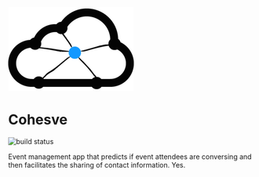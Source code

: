 ![](./marketing_images/cloud_draft3.png)
# Cohesve
![build status](https://travis-ci.org/mzw4/deets.svg)

Event management app that predicts if event attendees are conversing and then facilitates the sharing of contact information. Yes.

